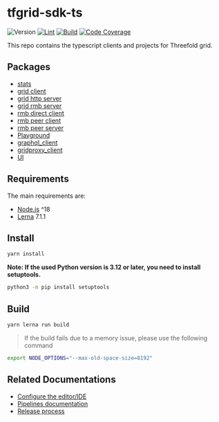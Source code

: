 # tfgrid-sdk-ts

![Version](https://img.shields.io/github/lerna-json/v/threefoldtech/tfgrid-sdk-ts/development?color=blue&label=version)
[![Lint](https://github.com/threefoldtech/tfgrid-sdk-ts/actions/workflows/lint.yml/badge.svg)](https://github.com/threefoldtech/tfgrid-sdk-ts/actions/workflows/lint.yml)
[![Build](https://github.com/threefoldtech/tfgrid-sdk-ts/actions/workflows/build.yml/badge.svg)](https://github.com/threefoldtech/tfgrid-sdk-ts/actions/workflows/build.yml)
[![Code Coverage](https://codecov.io/gh/threefoldtech/tfgrid-sdk-ts/branch/development/graph/badge.svg)](https://codecov.io/gh/threefoldtech/tfgrid-sdk-ts)

This repo contains the typescript clients and projects for Threefold grid.

## Packages

- [stats](./packages/stats/README.md)
- [grid client](./packages/grid_client/README.md)
- [grid http server](./packages/grid_http_server/README.md)
- [grid rmb server](./packages/grid_rmb_server/README.md)
- [rmb direct client](./packages/rmb_direct_client/README.md)
- [rmb peer client](./packages/rmb_peer_client/README.md)
- [rmb peer server](./packages/rmb_peer_server/README.md)
- [Playground](./packages/playground/README.md)
- [graphql_client](./packages/graphql_client/README.md)
- [gridproxy_client](./packages/gridproxy_client/README.md)
- [UI](./packages/UI/README.md)

## Requirements

The main requirements are:

- [Node.js](https://nodejs.org/en) ^18
- [Lerna](https://lerna.js.org/) 7.1.1

## Install

```bash
yarn install
```

**Note: If the used Python version is 3.12 or later, you need to install setuptools.**

```bash
python3 -m pip install setuptools
```

## Build

```bash
yarn lerna run build
```

> If the build fails due to a memory issue, please use the following command

```bash
export NODE_OPTIONS="--max-old-space-size=8192"
```

## Related Documentations

- [Configure the editor/IDE](./docs/editor_config.md)
- [Pipelines documentation](./docs/workflows.md)
- [Release process](./docs/release.md)
